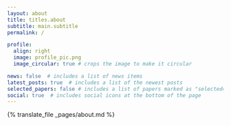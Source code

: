 ```yaml
---
layout: about
title: titles.about
subtitle: main.subtitle
permalink: /

profile:
  align: right
  image: profile_pic.png
  image_circular: true # crops the image to make it circular

news: false  # includes a list of news items
latest_posts: true  # includes a list of the newest posts
selected_papers: false # includes a list of papers marked as "selected={true}"
social: true  # includes social icons at the bottom of the page
---
```


{% translate_file _pages/about.md %}
